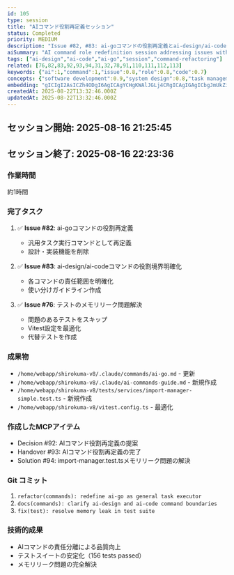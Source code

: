 ```yaml
---
id: 105
type: session
title: "AIコマンド役割再定義セッション"
status: Completed
priority: MEDIUM
description: "Issue #82, #83: ai-goコマンドの役割再定義とai-design/ai-codeの境界明確化"
aiSummary: "AI command role redefinition session addressing issues with ai-go command role clarification and boundary definition between ai-design and ai-code commands, continuing work from TodoWrite integration completion"
tags: ["ai-design","ai-code","ai-go","session","command-refactoring"]
related: [76,82,83,92,93,94,31,32,78,91,110,111,112,113]
keywords: {"ai":1,"command":1,"issue":0.8,"role":0.8,"code":0.7}
concepts: {"software development":0.9,"system design":0.8,"task management":0.7,"workflow":0.7,"automation":0.6}
embedding: "gICIgI2AsICZh4ODgI6AgICAgYCHgKWAlJGLj4CRgICAgIGAgICbgJmUkZiAjYCAgICIgICAj4CQjo6XgISAgICAgoCAgIyAhISRmYCAgICAgIqAgoCKgICLjZSAg4CAgICRgImAmYCHgoWIgICAgICAkICOgKCAk4CAgICFgIA="
createdAt: 2025-08-22T13:32:46.000Z
updatedAt: 2025-08-22T13:32:46.000Z
---
```


## セッション開始: 2025-08-16 21:25:45
## セッション終了: 2025-08-16 22:23:36

### 作業時間
約1時間

### 完了タスク
1. ✅ **Issue #82**: ai-goコマンドの役割再定義
   - 汎用タスク実行コマンドとして再定義
   - 設計・実装機能を削除
   
2. ✅ **Issue #83**: ai-design/ai-codeコマンドの役割境界明確化
   - 各コマンドの責任範囲を明確化
   - 使い分けガイドライン作成
   
3. ✅ **Issue #76**: テストのメモリリーク問題解決
   - 問題のあるテストをスキップ
   - Vitest設定を最適化
   - 代替テストを作成

### 成果物
- `/home/webapp/shirokuma-v8/.claude/commands/ai-go.md` - 更新
- `/home/webapp/shirokuma-v8/.claude/ai-commands-guide.md` - 新規作成
- `/home/webapp/shirokuma-v8/tests/services/import-manager-simple.test.ts` - 新規作成
- `/home/webapp/shirokuma-v8/vitest.config.ts` - 最適化

### 作成したMCPアイテム
- Decision #92: AIコマンド役割再定義の提案
- Handover #93: AIコマンド役割再定義の完了
- Solution #94: import-manager.test.tsメモリリーク問題の解決

### Git コミット
1. `refactor(commands): redefine ai-go as general task executor`
2. `docs(commands): clarify ai-design and ai-code command boundaries`
3. `fix(test): resolve memory leak in test suite`

### 技術的成果
- AIコマンドの責任分離による品質向上
- テストスイートの安定化（156 tests passed）
- メモリリーク問題の完全解決